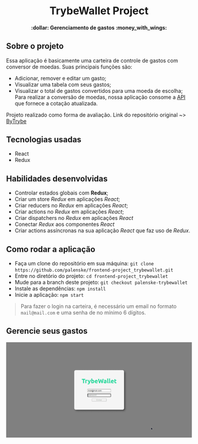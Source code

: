 <h1 align="center">
  TrybeWallet Project
</h1>
<h4 align="center"> 
  :dollar: Gerenciamento de gastos :money_with_wings:	
</h4>

## Sobre o projeto

Essa aplicação é basicamente uma carteira de controle de gastos com conversor de moedas.
Suas principais funções são:
  - Adicionar, remover e editar um gasto;
  - Visualizar uma tabela com seus gastos;
  - Visualizar o total de gastos convertidos para uma moeda de escolha;
Para realizar a conversão de moedas, nossa aplicação consome a [API](https://economia.awesomeapi.com.br/json/all) que fornece a cotação atualizada.


Projeto realizado como forma de avaliação. Link do repositório original ~> [ByTrybe](https://github.com/tryber/sd-010-b-project-trybewallet/tree/palenske-trybewallet)

## Tecnologias usadas
- React
- Redux

## Habilidades desenvolvidas
- Controlar estados globais com **Redux**;
- Criar um store _Redux_ em aplicações _React_;
- Criar reducers no _Redux_ em aplicações _React_;
- Criar actions no _Redux_ em aplicações _React_;
- Criar dispatchers no _Redux_ em aplicações _React_
- Conectar _Redux_ aos componentes _React_
- Criar actions assíncronas na sua aplicação _React_ que faz uso de _Redux_.


## Como rodar a aplicação
- Faça um clone do repositório em sua máquina:
  `git clone https://github.com/palenske/frontend-project_trybewallet.git`
- Entre no diretório do projeto:
  `cd frontend-project_trybewallet`
- Mude para a branch deste projeto:
  `git checkout palenske-trybewallet`
- Instale as dependências:
  `npm install`
- Inicie a aplicação:
  `npm start`
> Para fazer o login na carteira, é necessário um email no formato `mail@mail.com` e uma senha de no mínimo 6 dígitos.

## Gerencie seus gastos
<img alt="rodando aplicação TrybeWallet" src="./public/trybeWallet.gif">
